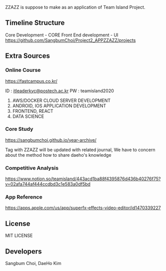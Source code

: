 ZZAZZ is suppose to make as an application of Team Island Project.

## Timeline Structure
Core Development - CORE
Front End development - UI
https://github.com/SangbumChoi/Project2_APPZZAZZ/projects

## Extra Sources
### Online Course
https://fastcampus.co.kr/

  ID : itleaderkyc@postech.ac.kr PW : teamisland2020
  1) AWS/DOCKER CLOUD SERVER DEVELOPMENT
  2) ANDROID, IOS APPLICATION DEVELOPMENT
  3) FRONTEND, REACT
  4) DATA SCIENCE
  
### Core Study
https://sangbumchoi.github.io/year-archive/

  Tag with ZZAZZ will be updated with related journal, We have to concern about the method how to share daeho's knowledge
  
### Competitive Analysis
  https://www.notion.so/teamisland/443acd1ba88f4395876d436b40276f75?v=02afa744af444ccdbd3c1e583a0df5bd
  
### App Reference
  https://apps.apple.com/us/app/superfx-effects-video-editor/id1470339227

## License

  MIT LICENSE

## Developers
Sangbum Choi, DaeHo Kim
